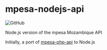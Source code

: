 # mpesa-nodejs-api 
![GitHub](https://img.shields.io/github/license/ivanruby/mpesa-nodejs-api)


Node.js version of the mpesa Mozambique API

Initially, a port of [mpesa-php-api](https://github.com/abdulmueid/mpesa-php-ap) to Node.js 
